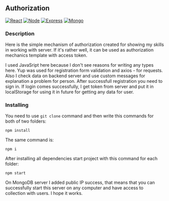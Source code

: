 ## Authorization

[![React](https://img.shields.io/badge/React-20232A?style=for-the-badge&logo=react&logoColor=61DAFB)](https://reactjs.org) [![Node](https://img.shields.io/badge/Node.js-43853D?style=for-the-badge&logo=node.js&logoColor=white)](https://nodejs.org/en/) [![Express](https://img.shields.io/badge/Express.js-404D59?style=for-the-badge)](https://expressjs.com) [![Mongo](https://img.shields.io/badge/MongoDB-4EA94B?style=for-the-badge&logo=mongodb&logoColor=white)](https://www.mongodb.com)

### Description

Here is the simple mechanism of authorization created for showing my skills in working with server. If it's rather well, it can be used as authorization mechanics template with access token.

I used JavaSript here because I don't see reasons for writing any types here. Yup was used for registration form validation and axios - for requests. Also I check data on backend server and use custom messages for explanation a problem for person. After successfull registration you need to sign in. If login comes successfully, I get token from server and put it in localStorage for using it in future for getting any data for user.

### Installing

You need to use `git clone` command and then write this commands for both of two folders:

    npm install

The same command is:

    npm i

After installing all dependencies start project with this command for each folder:

    npm start

On MongoDB server I added public IP success, that means that you can successfully start this server on any computer and have access to collection with users. I hope it works.

